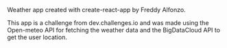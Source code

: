Weather app created with create-react-app by Freddy Alfonzo.

This app is a challenge from dev.challenges.io and was made using the Open-meteo API for fetching the weather data and the BigDataCloud API to get the user location. 

